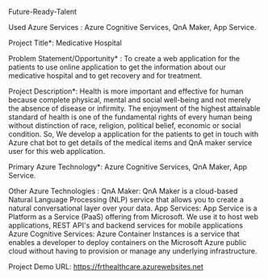Future-Ready-Talent

Used Azure Services : Azure Cognitive Services, QnA Maker, App Service.

Project Title*: Medicative Hospital

Problem Statement/Opportunity* : To create a web application for the patients to use online application to get the information about our medicative hospital and to get recovery and for treatment.

Project Description*: Health is more important and effective for human because complete physical, mental and social well-being and not merely the absence of disease or infirmity. The enjoyment of the highest attainable standard of health is one of the fundamental rights of every human being without distinction of race, religion, political belief, economic or social condition. So, We develop a application for the patients to get in touch with Azure chat bot to get details of the medical items and QnA maker service user for this web application.

Primary Azure Technology*: Azure Cognitive Services, QnA Maker, App Service.

Other Azure Technologies : QnA Maker: QnA Maker is a cloud-based Natural Language Processing (NLP) service that allows you to create a natural conversational layer over your data. App Services: App Service is a Platform as a Service (PaaS) offering from Microsoft. We use it to host web applications, REST API's and backend services for mobile applications Azure Cognitive Services: Azure Container Instances is a service that enables a developer to deploy containers on the Microsoft Azure public cloud without having to provision or manage any underlying infrastructure.

Project Demo URL: https://frthealthcare.azurewebsites.net
